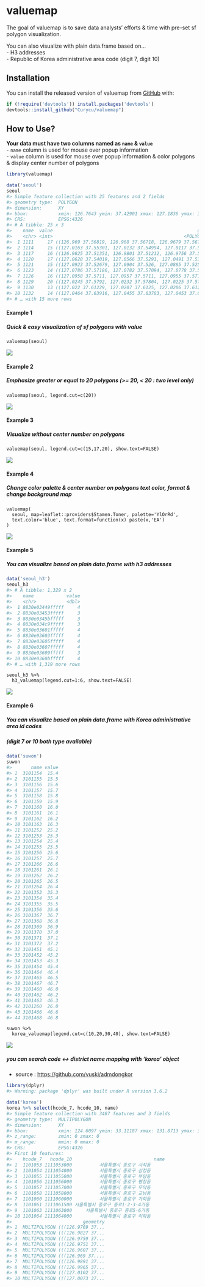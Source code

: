 
<!-- README.md is generated from README.Rmd. Please edit that file -->

# valuemap

<!-- badges: start -->

<!-- badges: end -->

The goal of valuemap is to save data analysts’ efforts & time with
pre-set sf polygon visualization.

You can also visualize with plain data.frame based on…  
\- H3 addresses  
\- Republic of Korea administrative area code (digit 7, digit 10)

## Installation

You can install the released version of valuemap from
[GitHub](https://github.com/) with:

``` r
if (!require('devtools')) install.packages('devtools')
devtools::install_github("Curycu/valuemap")
```

## How to Use?

**Your data must have two columns named as `name` & `value`**  
\- `name` column is used for mouse over popup information  
\- `value` column is used for mouse over popup information & color
polygons & display center number of polygons

``` r
library(valuemap)

data('seoul')
seoul
#> Simple feature collection with 25 features and 2 fields
#> geometry type:  POLYGON
#> dimension:      XY
#> bbox:           xmin: 126.7643 ymin: 37.42901 xmax: 127.1836 ymax: 37.70108
#> CRS:            EPSG:4326
#> # A tibble: 25 x 3
#>    name  value                                                     geometry
#>    <chr> <int>                                                <POLYGON [m]>
#>  1 1111     17 ((126.969 37.56819, 126.968 37.56718, 126.9679 37.5671, 126…
#>  2 1114     15 ((127.0163 37.55301, 127.0132 37.54994, 127.0117 37.54851, …
#>  3 1117     16 ((126.9825 37.51351, 126.9801 37.51212, 126.9756 37.5123, 1…
#>  4 1120     17 ((127.0628 37.54019, 127.0566 37.5291, 127.0491 37.53255, 1…
#>  5 1121     15 ((127.0923 37.52679, 127.0904 37.526, 127.0885 37.52549, 12…
#>  6 1123     14 ((127.0786 37.57186, 127.0782 37.57094, 127.0778 37.57008, …
#>  7 1126     16 ((127.0958 37.5711, 127.0957 37.5711, 127.0955 37.57105, 12…
#>  8 1129     20 ((127.0245 37.5792, 127.0232 37.57804, 127.0225 37.5781, 12…
#>  9 1130     13 ((127.022 37.61229, 127.0207 37.6125, 127.0206 37.61252, 12…
#> 10 1132     14 ((127.0464 37.63916, 127.0455 37.63783, 127.0453 37.63749, …
#> # … with 15 more rows
```

#### Example 1

##### Quick & easy visualization of sf polygons with value

    valuemap(seoul)

![](example_1.PNG)

#### Example 2

##### Emphasize greater or equal to 20 polygons (\>= 20, \< 20 : two level only)

    valuemap(seoul, legend.cut=c(20))

![](example_2.PNG)

#### Example 3

##### Visualize without center number on polygons

    valuemap(seoul, legend.cut=c(15,17,20), show.text=FALSE)

![](example_3.PNG)

#### Example 4

##### Change color palette & center number on polygons text color, format & change background map

    valuemap(
      seoul, map=leaflet::providers$Stamen.Toner, palette='YlOrRd',
      text.color='blue', text.format=function(x) paste(x,'EA')
    )

![](example_4.PNG)

#### Example 5

##### You can visualize based on plain data.frame with h3 addresses

``` r
data('seoul_h3')
seoul_h3
#> # A tibble: 1,329 x 2
#>    name            value
#>    <chr>           <dbl>
#>  1 8830e03449fffff     4
#>  2 8830e03453fffff     3
#>  3 8830e0345bfffff     3
#>  4 8830e034c9fffff     3
#>  5 8830e03601fffff     4
#>  6 8830e03603fffff     4
#>  7 8830e03605fffff     4
#>  8 8830e03607fffff     4
#>  9 8830e03609fffff     3
#> 10 8830e0360bfffff     4
#> # … with 1,319 more rows
```

    seoul_h3 %>%
      h3_valuemap(legend.cut=1:6, show.text=FALSE)

![](example_5.PNG)

#### Example 6

##### You can visualize based on plain data.frame with Korea administrative area id codes

##### (digit 7 or 10 both type available)

``` r
data('suwon')
suwon
#>       name value
#> 1  3101154  15.4
#> 2  3101155  15.5
#> 3  3101156  15.6
#> 4  3101157  15.7
#> 5  3101158  15.8
#> 6  3101159  15.9
#> 7  3101160  16.0
#> 8  3101161  16.1
#> 9  3101162  16.2
#> 10 3101163  16.3
#> 11 3101252  25.2
#> 12 3101253  25.3
#> 13 3101254  25.4
#> 14 3101255  25.5
#> 15 3101256  25.6
#> 16 3101257  25.7
#> 17 3101266  26.6
#> 18 3101261  26.1
#> 19 3101262  26.2
#> 20 3101265  26.5
#> 21 3101264  26.4
#> 22 3101353  35.3
#> 23 3101354  35.4
#> 24 3101355  35.5
#> 25 3101356  35.6
#> 26 3101367  36.7
#> 27 3101368  36.8
#> 28 3101369  36.9
#> 29 3101370  37.0
#> 30 3101371  37.1
#> 31 3101372  37.2
#> 32 3101451  45.1
#> 33 3101452  45.2
#> 34 3101453  45.3
#> 35 3101454  45.4
#> 36 3101464  46.4
#> 37 3101465  46.5
#> 38 3101467  46.7
#> 39 3101460  46.0
#> 40 3101462  46.2
#> 41 3101463  46.3
#> 42 3101260  26.0
#> 43 3101466  46.6
#> 44 3101468  46.8
```

    suwon %>%
      korea_valuemap(legend.cut=c(10,20,30,40), show.text=FALSE)

![](example_6.PNG)

##### you can search code \<-\> district name mapping with ‘korea’ object

  - source : <https://github.com/vuski/admdongkor>

<!-- end list -->

``` r
library(dplyr)
#> Warning: package 'dplyr' was built under R version 3.6.2

data('korea')
korea %>% select(hcode_7, hcode_10, name)
#> Simple feature collection with 3487 features and 3 fields
#> geometry type:  MULTIPOLYGON
#> dimension:      XY
#> bbox:           xmin: 124.6097 ymin: 33.11187 xmax: 131.8713 ymax: 38.61695
#> z_range:        zmin: 0 zmax: 0
#> m_range:        mmin: 0 mmax: 0
#> CRS:            EPSG:4326
#> First 10 features:
#>    hcode_7   hcode_10                              name
#> 1  1101053 1111053000          서울특별시 종로구 사직동
#> 2  1101054 1111054000          서울특별시 종로구 삼청동
#> 3  1101055 1111055000          서울특별시 종로구 부암동
#> 4  1101056 1111056000          서울특별시 종로구 평창동
#> 5  1101057 1111057000          서울특별시 종로구 무악동
#> 6  1101058 1111058000          서울특별시 종로구 교남동
#> 7  1101060 1111060000          서울특별시 종로구 가회동
#> 8  1101061 1111061500 서울특별시 종로구 종로1·2·3·4가동
#> 9  1101063 1111063000     서울특별시 종로구 종로5·6가동
#> 10 1101064 1111064000          서울특별시 종로구 이화동
#>                          geometry
#> 1  MULTIPOLYGON (((126.9769 37...
#> 2  MULTIPOLYGON (((126.9827 37...
#> 3  MULTIPOLYGON (((126.9759 37...
#> 4  MULTIPOLYGON (((126.9751 37...
#> 5  MULTIPOLYGON (((126.9607 37...
#> 6  MULTIPOLYGON (((126.969 37....
#> 7  MULTIPOLYGON (((126.9891 37...
#> 8  MULTIPOLYGON (((126.9965 37...
#> 9  MULTIPOLYGON (((127.0102 37...
#> 10 MULTIPOLYGON (((127.0073 37...
```
